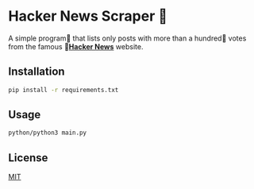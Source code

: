 # Hacker News Scraper :rocket:

A simple program:book: that lists only posts with more than a hundred:100: votes from the famous :stars:[**Hacker News**](https://news.ycombinator.com/) website. 

## Installation

```bash
pip install -r requirements.txt
```

## Usage

```bash
python/python3 main.py
```

## License

[MIT](https://github.com/PrashantMhrzn/Hacker-News-Scraper/blob/master/LICENSE)
